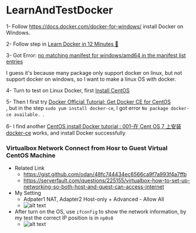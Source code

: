 # LearnAndTestDocker

1- Follow https://docs.docker.com/docker-for-windows/ install Docker on Windows. 

2- Follow step in [Learn Docker in 12 Minutes 🐳](https://www.youtube.com/watch?v=YFl2mCHdv24) 

3- Got Error: [no matching manifest for windows/amd64 in the manifest list entries](https://stackoverflow.com/questions/48066994/docker-no-matching-manifest-for-windows-amd64-in-the-manifest-list-entries) 

I guess it's because many package only support docker on linux, but not support docker on windows, so I want to make a linux OS with docker.

4- Turn to test on Linux Docker, first [Install CentOS](http://blog.itist.tw/2014/07/centos7-prepare.html)

5- Then I first try [Docker Official Tutorial: Get Docker CE for CentOS](https://docs.docker.com/install/linux/docker-ce/centos/) <br/> 
, but in the step `sudo yum install docker-ce`, I got error `No package docker-ce available. `.

6- I find another [CentOS install Docker tutorial : 
001-在 Cent OS 7 上安装 docker-ce]() works, and install Docker successfully


### Virtualbox Network Connect from Hosr to Guest Virtual CentOS Machine

* Related Link
  * https://gist.github.com/odan/48fc744434ec6566ca9f7a993f4a7ffb
  * https://serverfault.com/questions/225155/virtualbox-how-to-set-up-networking-so-both-host-and-guest-can-access-internet
* My Setting
  * Adpater1  NAT, Adapter2 Host-only + Advanced - Allow All
  * ![alt text](https://i.imgur.com/Ync4chK.png)
* After turn on the OS, use `ifconfig` to show the network information, by my test the correct IP position is in `np0s8`
  * ![alt text](https://i.imgur.com/dlyXQJK.png)
  
  

